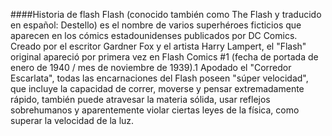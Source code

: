 ####Historia de flash 
Flash (conocido también como The Flash y traducido en español: Destello) es el nombre de varios superhéroes ficticios 
que aparecen en los cómics estadounidenses publicados por DC Comics. Creado por el escritor Gardner Fox y el artista Harry 
Lampert, el "Flash" original apareció por primera vez en Flash Comics #1 (fecha de portada de enero de 1940 / mes de noviembre 
de 1939).1​ Apodado el "Corredor Escarlata", todas las encarnaciones del Flash poseen "súper velocidad", que incluye la capacidad 
de correr, moverse y pensar extremadamente rápido, también puede atravesar la materia sólida, 
usar reflejos sobrehumanos y aparentemente violar ciertas leyes de la física, como superar la velocidad de la luz.
